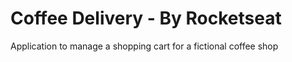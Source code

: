 # Coffee Delivery - By Rocketseat

Application to manage a shopping cart for a fictional coffee shop
